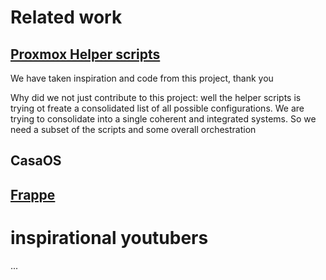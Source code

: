 # Related work

## [Proxmox Helper scripts](https://community-scripts.github.io/ProxmoxVE/)
We have taken inspiration and code from this project, thank you

Why did we not just contribute to this project: well the helper scripts is trying ot freate a consolidated list of all possible configurations. We are trying to consolidate into a single coherent and integrated systems. So we need a subset of the scripts and some overall orchestration

## CasaOS

## [Frappe](https://frappe.io/framework)

# inspirational youtubers

... 